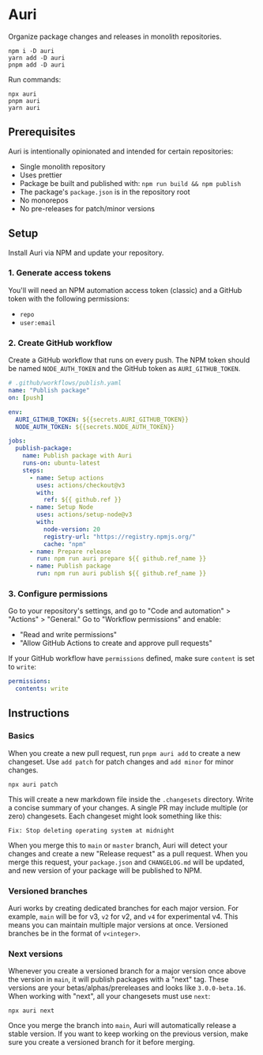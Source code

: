 # Auri

Organize package changes and releases in monolith repositories.

```
npm i -D auri
yarn add -D auri
pnpm add -D auri
```

Run commands:

```
npx auri
pnpm auri
yarn auri
```

## Prerequisites

Auri is intentionally opinionated and intended for certain repositories:

- Single monolith repository
- Uses prettier
- Package be built and published with: `npm run build && npm publish`
- The package's `package.json` is in the repository root
- No monorepos
- No pre-releases for patch/minor versions

## Setup

Install Auri via NPM and update your repository.

### 1. Generate access tokens

You'll will need an NPM automation access token (classic) and a GitHub token with the following permissions:

- `repo`
- `user:email`

### 2. Create GitHub workflow

Create a GitHub workflow that runs on every push. The NPM token should be named `NODE_AUTH_TOKEN` and the GitHub token as `AURI_GITHUB_TOKEN`.

```yaml
# .github/workflows/publish.yaml
name: "Publish package"
on: [push]

env:
  AURI_GITHUB_TOKEN: ${{secrets.AURI_GITHUB_TOKEN}}
  NODE_AUTH_TOKEN: ${{secrets.NODE_AUTH_TOKEN}}

jobs:
  publish-package:
    name: Publish package with Auri
    runs-on: ubuntu-latest
    steps:
      - name: Setup actions
        uses: actions/checkout@v3
        with:
          ref: ${{ github.ref }}
      - name: Setup Node
        uses: actions/setup-node@v3
        with:
          node-version: 20
          registry-url: "https://registry.npmjs.org/"
          cache: "npm"
      - name: Prepare release
        run: npm run auri prepare ${{ github.ref_name }}
      - name: Publish package
        run: npm run auri publish ${{ github.ref_name }}
```

### 3. Configure permissions

Go to your repository's settings, and go to "Code and automation" > "Actions" > "General." Go to "Workflow permissions" and enable:

- "Read and write permissions"
- "Allow GitHub Actions to create and approve pull requests"

If your GitHub workflow have `permissions` defined, make sure `content` is set to `write`:

```yaml
permissions:
  contents: write
```

## Instructions

### Basics

When you create a new pull request, run `pnpm auri add` to create a new changeset. Use `add patch` for patch changes and `add minor` for minor changes.

```
npx auri patch
```

This will create a new markdown file inside the `.changesets` directory. Write a concise summary of your changes. A single PR may include multiple (or zero) changesets. Each changeset might look something like this:

```
Fix: Stop deleting operating system at midnight
```

When you merge this to `main` or `master` branch, Auri will detect your changes and create a new "Release request" as a pull request. When you merge this request, your `package.json` and `CHANGELOG.md` will be updated, and new version of your package will be published to NPM.

### Versioned branches

Auri works by creating dedicated branches for each major version. For example, `main` will be for v3, `v2` for v2, and `v4` for experimental v4. This means you can maintain multiple major versions at once. Versioned branches be in the format of `v<integer>`.

### Next versions

Whenever you create a versioned branch for a major version once above the version in `main`, it will publish packages with a "next" tag. These versions are your betas/alphas/prereleases and looks like `3.0.0-beta.16`. When working with "next", all your changesets must use `next`:

```
npx auri next
```

Once you merge the branch into `main`, Auri will automatically release a stable version. If you want to keep working on the previous version, make sure you create a versioned branch for it before merging.

